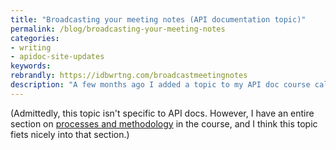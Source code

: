```yaml
---
title: "Broadcasting your meeting notes (API documentation topic)"
permalink: /blog/broadcasting-your-meeting-notes
categories:
- writing
- apidoc-site-updates
keywords:
rebrandly: https://idbwrtng.com/broadcastmeetingnotes
description: "A few months ago I added a topic to my API doc course called <a href='/learnapidoc/docapis_status_reports.html'>Sending doc status reports – a tool for visibility and relationship building</a>. Another tool for accomplishing a similar purpose -- that of making others in your company aware of documentation processes, newly published articles, how to work with your team, etc. -- is to broadcast your meeting notes after each meeting. Although sharing meeting notes with meeting participants after the meeting isn’t anything new, with a few small adjustments, it can be a powerful way to influence those around you. Read more here: <a href='/learnapidoc/docapis_meeting_notes.html'>Broadcasting your meeting notes to influence a wider audience</a>."
---
```


(Admittedly, this topic isn't specific to API docs. However, I have an entire section on [processes and methodology](/learnapidoc/docapis_managing_doc_processes.html) in the course, and I think this topic fiets nicely into that section.)
